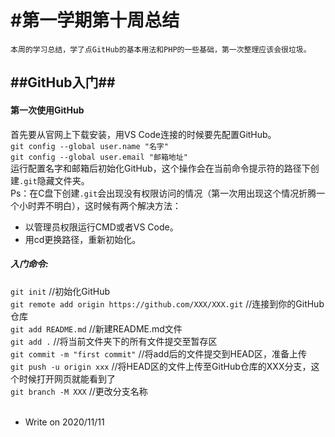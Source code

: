 #第一学期第十周总结 </br>
================================================
    本周的学习总结，学了点GitHub的基本用法和PHP的一些基础，第一次整理应该会很垃圾。
## ##GitHub入门##

#### 第一次使用GitHub
首先要从官网上下载安装，用VS Code连接的时候要先配置GitHub。 </br>
`git config --global user.name "名字"` </br>
`git config --global user.email "邮箱地址"` </br>
运行配置名字和邮箱后初始化GitHub，这个操作会在当前命令提示符的路径下创建`.git`隐藏文件夹。 </br>
Ps：在C盘下创建`.git`会出现没有权限访问的情况（第一次用出现这个情况折腾一个小时弄不明白），这时候有两个解决方法：
* 以管理员权限运行CMD或者VS Code。
* 用cd更换路径，重新初始化。
##### 入门命令:</br>
`git init`  //初始化GitHub</br>
`git remote add origin https://github.com/XXX/XXX.git`   //连接到你的GitHub仓库<br>
`git add README.md`   //新建README.md文件</br>
`git add .`   //将当前文件夹下的所有文件提交至暂存区</br>
`git commit -m "first commit"`    //将add后的文件提交到HEAD区，准备上传</br>
`git push -u origin xxx`  //将HEAD区的文件上传至GitHub仓库的XXX分支，这个时候打开网页就能看到了</br>
`git branch -M XXX`   //更改分支名称</br>
</br>

* Write on 2020/11/11      
        